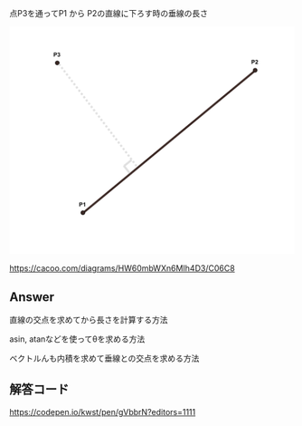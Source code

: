 点P3を通ってP1 から P2の直線に下ろす時の垂線の長さ

![](./sample.png)

https://cacoo.com/diagrams/HW60mbWXn6MIh4D3/C06C8


## Answer

直線の交点を求めてから長さを計算する方法

asin, atanなどを使ってθを求める方法

ベクトルんも内積を求めて垂線との交点を求める方法

## 解答コード
https://codepen.io/kwst/pen/gVbbrN?editors=1111
